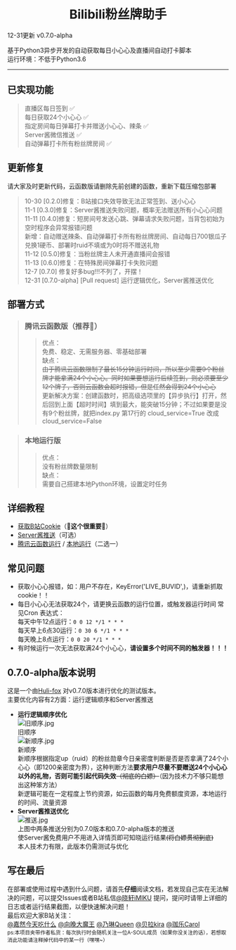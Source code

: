 <div align="center">

# **Bilibili粉丝牌助手**  

 </div>

12-31更新  v0.7.0-alpha

基于Python3异步开发的自动获取每日小心心及直播间自动打卡脚本  
运行环境：不低于Python3.6  
***  

## 已实现功能  
> 直播区每日签到 ✅  
> 每日获取24个小心心 ✅  
> 指定房间每日弹幕打卡并赠送小心心、辣条 ✅  
> Server酱微信推送 ✅  
> 自动弹幕打卡所有粉丝牌房间 ✅   
## 更新修复  
请大家及时更新代码，云函数版请删除先前创建的函数，重新下载压缩包部署  
> 10-30 [0.2.0]修复：B站接口失效导致无法正常签到、送小心心  
> 11-1  [0.3.0]修复：Server酱推送失败问题，概率无法赠送所有小心心问题  
> 11-11 [0.4.0]修复：短房间号发送心跳、弹幕请求失败问题，当背包初始为空时程序会异常报错问题  
新增：自动赠送辣条、自动弹幕打卡所有粉丝牌房间、自动每日700银瓜子兑换1硬币、部署时ruid不填或为0时将不赠送礼物  
> 11-12 [0.5.0]修复：当粉丝牌主人未开通直播间会报错  
> 11-13 [0.6.0]修复：在特殊房间弹幕打卡失败问题  
> 12-7 [0.7.0] 修复好多bug!!!不列了，开摆！  
> 12-31 [0.7.0-alpha] [Pull request] 运行逻辑优化，Server酱推送优化
## 部署方式  
> ### 腾讯云函数版（**推荐🌟**）  
> >优点：  
免费、稳定、无需服务器、零基础部署  
缺点：  
~~由于腾讯云函数限制了最长15分钟运行时间，所以至少需要9个粉丝牌才能拿满24个小心心。同时如果要想运行后续签到，则必须要至少12个牌子，否则云函数会超时报错，但是任然会得到24个小心心~~  
>更新解决方案：创建函数时，把高级选项里的【异步执行】打开，然后回到上面【超时时间】填到最大，能突破15分钟；不过如果要是没有9个粉丝牌，就把index.py 第17行的 cloud_service=True 改成 cloud_service=False

> ### 本地运行版  
> > 优点：  
没有粉丝牌数量限制  
缺点：  
需要自己搭建本地Python环境，设置定时任务  

## 详细教程  
- [获取B站Cookie](doc/bili.md)（**🌟这个很重要🌟**）  
- [Server酱推送](https://sct.ftqq.com/)（可选）  
- [腾讯云函数运行](doc/tencent_cloud.md) / [本地运行](doc/local.md)（二选一）  

## 常见问题   
- 获取小心心报错，如：用户不存在，KeyError('LIVE_BUVID',)，请重新抓取cookie！！  
- 每日小心心无法获取24个，请更换云函数的运行位置，或触发器运行时间 常见Cron 表达式：  
每天中午12点运行：`0 0 12 */1 * * *`  
每天早上6点30运行：`0 30 6 */1 * * *`  
每天晚上8点运行：`0 0 20 */1 * * *`  
- 有时候运行一次无法获取满24个小心心，**请设置多个时间不同的触发器！！！**  

## 0.7.0-alpha版本说明  
这是一个由[Huli-fox](https://github.com/Huli-fox) 对v0.7.0版本进行优化的测试版本。    
主要优化内容有2方面：运行逻辑顺序和Server酱推送  
- **运行逻辑顺序优化**  
![旧顺序.jpg](https://s2.loli.net/2021/12/31/wvRB3JGYWEmCnou.jpg)  
旧顺序  
![新顺序.jpg](https://s2.loli.net/2021/12/31/8qC6UcVWZRMTfzH.jpg)  
新顺序  
新顺序根据指定up（ruid）的粉丝勋章今日亲密度判断是否是否拿满了24个小心心（即1200亲密度为界），这种判断方法**要求用户尽量不要赠送24个小心心以外的礼物，否则可能引起代码失效**~~（彻底的白嫖）~~（因为技术力不够只能想出这种笨方法）  
新逻辑可能在一定程度上节约资源，如云函数的每月免费额度资源，本地运行的时间、流量资源  
- **Server酱推送优化**  
![推送.jpg](https://s2.loli.net/2021/12/31/Y2pbEc3oXqTJNRU.jpg)  
上图中两条推送分别为0.7.0版本和0.7.0-alpha版本的推送  
使Server酱免费用户不用进入详情页即可知晓运行结果~~(将白嫖贯彻到底)~~  
本人技术力有限，此版本仍需测试与优化  

## 写在最后
在部署或使用过程中遇到什么问题，请首先**仔细**阅读文档，若发现自己实在无法解决的问题，可以提交Issues或者B站私信[@晓轩iMIKU](https://space.bilibili.com/32957695) 提问，提问时请带上详细的日志或者运行结果截图，以便快速解决问题！  
最后欢迎大家B站关注：  
[@嘉然今天吃什么](https://space.bilibili.com/672328094/) [@向晚大魔王](https://space.bilibili.com/672346917/) [@乃琳Queen](https://space.bilibili.com/672342685/) [@贝拉kira](https://space.bilibili.com/672353429/) [@珈乐Carol](https://space.bilibili.com/351609538/)  
<sub>ps:本项目夹带作者私货：每次执行时会随机关注一位A-SOUL成员（如果你没关注的话），若想取消此功能请注释掉代码中的某一行（嘿嘿~）</sub>
